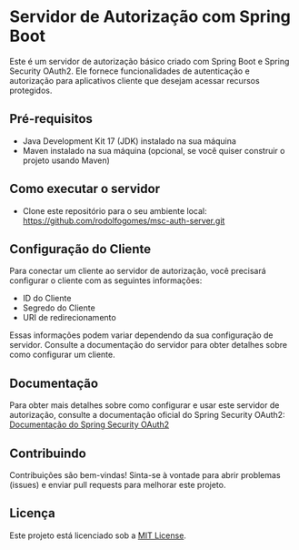 # Servidor de Autorização com Spring Boot

Este é um servidor de autorização básico criado com Spring Boot e Spring Security OAuth2. Ele fornece funcionalidades de autenticação e autorização para aplicativos cliente que desejam acessar recursos protegidos.

## Pré-requisitos

- Java Development Kit 17 (JDK) instalado na sua máquina
- Maven instalado na sua máquina (opcional, se você quiser construir o projeto usando Maven)

## Como executar o servidor

- Clone este repositório para o seu ambiente local: https://github.com/rodolfogomes/msc-auth-server.git

## Configuração do Cliente

Para conectar um cliente ao servidor de autorização, você precisará configurar o cliente com as seguintes informações:

- ID do Cliente
- Segredo do Cliente
- URI de redirecionamento

Essas informações podem variar dependendo da sua configuração de servidor. Consulte a documentação do servidor para obter detalhes sobre como configurar um cliente.

## Documentação

Para obter mais detalhes sobre como configurar e usar este servidor de autorização, consulte a documentação oficial do Spring Security OAuth2: [Documentação do Spring Security OAuth2](https://docs.spring.io/spring-security-oauth2-boot/docs/current/reference/html5/)

## Contribuindo

Contribuições são bem-vindas! Sinta-se à vontade para abrir problemas (issues) e enviar pull requests para melhorar este projeto.

## Licença

Este projeto está licenciado sob a [MIT License](LICENSE).
   
